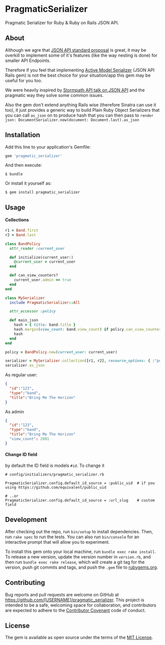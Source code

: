 # PragmaticSerializer

Pragmatic Serializer for Ruby & Ruby on Rails JSON API.


## About

Although we agre that [JSON API standard proposal](http://jsonapi.org/)
is great, it may be overkill to implement some of it's features (like the way nesting is done) for smaller
API Endpoints.

Therefore if you feel that implementing
[Active Model Serializer](https://github.com/rails-api/active_model_serializers) (JSON API Rails gem)
is not the best choice for your situation/app this gem may be useful for you
too.

We were heavily inspired by [Stormpath API talk on JSON API](https://www.youtube.com/watch?v=hdSrT4yjS1g)
and the pragmatic way they solve some common issues.

Also the gem don't extend anything Rails wise (therefore Sinatra can use
it too), it just provides a generic
way to build Plain Ruby Object Serializers that you can call `as_json`
on to produce hash that you can then pass to `render json:
DocumentSerializer.new(document: Document.last).as_json`

## Installation

Add this line to your application's Gemfile:

```ruby
gem 'pragmatic_serializer'
```

And then execute:

    $ bundle

Or install it yourself as:

    $ gem install pragmatic_serializer

## Usage


#### Collections

```ruby
r1 = Band.first
r2 = Band.last

class BandPolicy
  attr_reader :current_user

  def initialize(current_user:)
    @current_user = current_user
  end

  def can_view_counters?
    current_user.admin == true
  end
end

class MySerializer
  include PragmaticSerializer::All

  attr_accessor :policy

  def main_json
    hash = { title: band.title }
    hash.margin(view_count: band.view_count) if policy.can_view_counters?
    hash
  end
end

policy = BandPolicy.new(current_user: current_user)

serializer = MySerializer.collection([r1, r2], resource_options: { :"policy=" => policy })
serializer.as_json
```

As regular user:

```json
{
  "id":"123",
  "type":"band",
  "title":"Bring Me The Horizon"
}
```

As admin 


```json
{
  "id":"123",
  "type":"band",
  "title":"Bring Me The Horizon"
  "view_count": 2001
}
```

#### Change ID field

by default the ID field is models `#id`. To change it

```
# config/initializers/pragmatic_serializer.rb

PragmaticSerializer.config.default_id_source = :public_uid  # if you using https://github.com/equivalent/public_uid

# ..or
PragmaticSerializer.config.default_id_source = :url_slug    # custom field
```


## Development

After checking out the repo, run `bin/setup` to install dependencies. Then, run `rake spec` to run the tests. You can also run `bin/console` for an interactive prompt that will allow you to experiment.

To install this gem onto your local machine, run `bundle exec rake install`. To release a new version, update the version number in `version.rb`, and then run `bundle exec rake release`, which will create a git tag for the version, push git commits and tags, and push the `.gem` file to [rubygems.org](https://rubygems.org).

## Contributing

Bug reports and pull requests are welcome on GitHub at https://github.com/[USERNAME]/pragmatic_serializer. This project is intended to be a safe, welcoming space for collaboration, and contributors are expected to adhere to the [Contributor Covenant](http://contributor-covenant.org) code of conduct.


## License

The gem is available as open source under the terms of the [MIT License](http://opensource.org/licenses/MIT).

